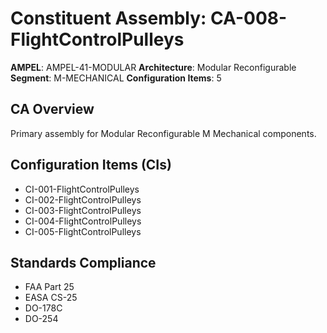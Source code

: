 # Constituent Assembly: CA-008-FlightControlPulleys

**AMPEL**: AMPEL-41-MODULAR
**Architecture**: Modular Reconfigurable
**Segment**: M-MECHANICAL
**Configuration Items**: 5

## CA Overview
Primary assembly for Modular Reconfigurable M Mechanical components.

## Configuration Items (CIs)
- CI-001-FlightControlPulleys
- CI-002-FlightControlPulleys
- CI-003-FlightControlPulleys
- CI-004-FlightControlPulleys
- CI-005-FlightControlPulleys

## Standards Compliance
- FAA Part 25
- EASA CS-25
- DO-178C
- DO-254
